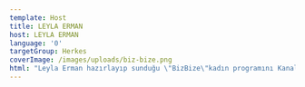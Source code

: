 ```yaml
---
template: Host
title: LEYLA ERMAN
host: LEYLA ERMAN
language: '0'
targetGroup: Herkes
coverImage: /images/uploads/biz-bize.png
html: "Leyla Erman hazırlayıp sunduğu \"BizBize\"kadın programını Kanal Hayat ekranlarından veya \ryoutube sayfamızdan takip edebilirsiniz.\r Esen Kalın."
---
```


